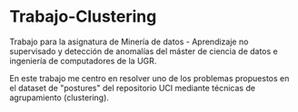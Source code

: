# Trabajo-Clustering
Trabajo para la asignatura de Minería de datos - Aprendizaje no supervisado y detección de anomalías del máster de ciencia de datos e ingeniería de computadores de la UGR.

En este trabajo me centro en resolver uno de los problemas propuestos en el dataset de "postures" del repositorio UCI mediante técnicas de agrupamiento (clustering).
